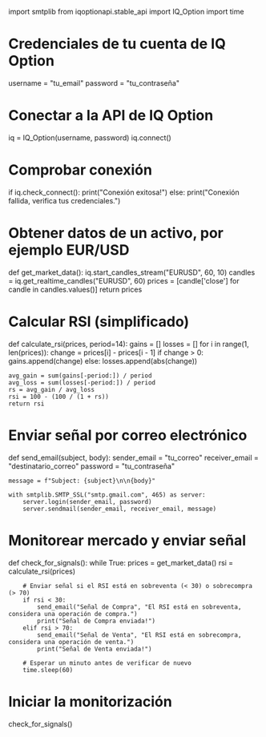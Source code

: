 import smtplib
from iqoptionapi.stable_api import IQ_Option
import time

# Credenciales de tu cuenta de IQ Option
username = "tu_email"
password = "tu_contraseña"

# Conectar a la API de IQ Option
iq = IQ_Option(username, password)
iq.connect()

# Comprobar conexión
if iq.check_connect():
    print("Conexión exitosa!")
else:
    print("Conexión fallida, verifica tus credenciales.")

# Obtener datos de un activo, por ejemplo EUR/USD
def get_market_data():
    iq.start_candles_stream("EURUSD", 60, 10)
    candles = iq.get_realtime_candles("EURUSD", 60)
    prices = [candle['close'] for candle in candles.values()]
    return prices

# Calcular RSI (simplificado)
def calculate_rsi(prices, period=14):
    gains = []
    losses = []
    for i in range(1, len(prices)):
        change = prices[i] - prices[i - 1]
        if change > 0:
            gains.append(change)
        else:
            losses.append(abs(change))

    avg_gain = sum(gains[-period:]) / period
    avg_loss = sum(losses[-period:]) / period
    rs = avg_gain / avg_loss
    rsi = 100 - (100 / (1 + rs))
    return rsi

# Enviar señal por correo electrónico
def send_email(subject, body):
    sender_email = "tu_correo"
    receiver_email = "destinatario_correo"
    password = "tu_contraseña"
    
    message = f"Subject: {subject}\n\n{body}"
    
    with smtplib.SMTP_SSL("smtp.gmail.com", 465) as server:
        server.login(sender_email, password)
        server.sendmail(sender_email, receiver_email, message)

# Monitorear mercado y enviar señal
def check_for_signals():
    while True:
        prices = get_market_data()
        rsi = calculate_rsi(prices)
        
        # Enviar señal si el RSI está en sobreventa (< 30) o sobrecompra (> 70)
        if rsi < 30:
            send_email("Señal de Compra", "El RSI está en sobreventa, considera una operación de compra.")
            print("Señal de Compra enviada!")
        elif rsi > 70:
            send_email("Señal de Venta", "El RSI está en sobrecompra, considera una operación de venta.")
            print("Señal de Venta enviada!")
        
        # Esperar un minuto antes de verificar de nuevo
        time.sleep(60)

# Iniciar la monitorización
check_for_signals()
